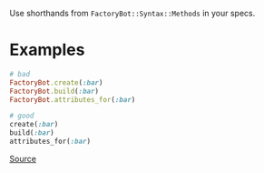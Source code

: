 
Use shorthands from `FactoryBot::Syntax::Methods` in your specs.

# Examples

```ruby
# bad
FactoryBot.create(:bar)
FactoryBot.build(:bar)
FactoryBot.attributes_for(:bar)

# good
create(:bar)
build(:bar)
attributes_for(:bar)
```

[Source](http://www.rubydoc.info/gems/rubocop/RuboCop/Cop/RSpec/FactoryBot/SyntaxMethods)
